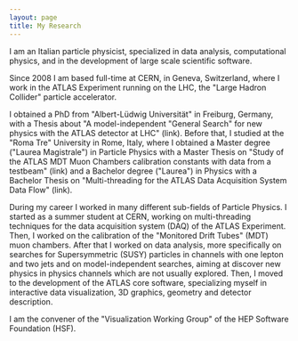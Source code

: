 ```yaml
---
layout: page
title: My Research
---
```



I am an Italian particle physicist, specialized in data analysis, computational physics, and in the development of large scale scientific software.

Since 2008 I am based full-time at CERN, in Geneva, Switzerland, where I work in the ATLAS Experiment running on the LHC, the "Large Hadron Collider" particle accelerator.

I obtained a PhD from "Albert-Lüdwig Universität" in Freiburg, Germany, with a Thesis about "A model-independent "General Search" for new physics with the ATLAS detector at LHC" (<a ref="https://cds.cern.ch/record/1757501">link</a>). Before that, I studied at the "Roma Tre" University in Rome, Italy, where I obtained a Master degree  ("Laurea Magistrale") in Particle Physics with a Master Thesis on "Study of the ATLAS MDT Muon Chambers calibration constants with data from a testbeam" (<a ref="#">link</a>) and a Bachelor degree ("Laurea") in Physics with a Bachelor Thesis on "Multi-threading for the ATLAS Data Acquisition System Data Flow" (<a ref="#">link</a>).

During my career I worked in many different sub-fields of Particle Physics. I started as a summer student at CERN, working on multi-threading techniques for the data acquisition system (DAQ) of the ATLAS Experiment. Then, I worked on the calibration of the "Monitored Drift Tubes" (MDT) muon chambers. After that I worked on data analysis, more specifically on searches for Supersymmetric (SUSY) particles in channels with one lepton and two jets and on model-independent searches, aiming at discover new physics in physics channels which are not usually explored. Then, I moved to the development of the ATLAS core software, specializing myself in interactive data visualization, 3D graphics, geometry and detector description.

I am the convener of the "Visualization Working Group" of the HEP Software Foundation (HSF).
